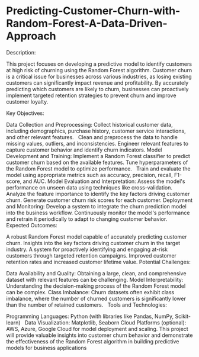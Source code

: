 # Predicting-Customer-Churn-with-Random-Forest-A-Data-Driven-Approach
Description:

This project focuses on developing a predictive model to identify customers at high risk of churning using the Random Forest algorithm. Customer churn is a critical issue for businesses across various industries, as losing existing customers can significantly impact revenue and profitability. By accurately predicting which customers are likely to churn, businesses can proactively implement targeted retention strategies to prevent churn and improve customer loyalty.   

Key Objectives:

Data Collection and Preprocessing:
Collect historical customer data, including demographics, purchase history, customer service interactions, and other relevant features.   
Clean and preprocess the data to handle missing values, outliers, and inconsistencies.
Engineer relevant features to capture customer behavior and identify churn indicators.
Model Development and Training:
Implement a Random Forest classifier to predict customer churn based on the available features.
Tune hyperparameters of the Random Forest model to optimize performance.   
Train and evaluate the model using appropriate metrics such as accuracy, precision, recall, F1-score, and AUC.
Model Evaluation and Interpretation:
Assess the model's performance on unseen data using techniques like cross-validation.   
Analyze the feature importance to identify the key factors driving customer churn.
Generate customer churn risk scores for each customer.
Deployment and Monitoring:
Develop a system to integrate the churn prediction model into the business workflow.
Continuously monitor the model's performance and retrain it periodically to adapt to changing customer behavior.   
Expected Outcomes:

A robust Random Forest model capable of accurately predicting customer churn.
Insights into the key factors driving customer churn in the target industry.
A system for proactively identifying and engaging at-risk customers through targeted retention campaigns.
Improved customer retention rates and increased customer lifetime value.
Potential Challenges:

Data Availability and Quality: Obtaining a large, clean, and comprehensive dataset with relevant features can be challenging.
Model Interpretability: Understanding the decision-making process of the Random Forest model can be complex.
Class Imbalance: Churn datasets often exhibit class imbalance, where the number of churned customers is significantly lower than the number of retained customers.   
Tools and Technologies:

Programming Languages: Python (with libraries like Pandas, NumPy, Scikit-learn)   
Data Visualization: Matplotlib, Seaborn
Cloud Platforms (optional): AWS, Azure, Google Cloud for model deployment and scaling.
This project will provide valuable insights into customer churn behavior and demonstrate the effectiveness of the Random Forest algorithm in building predictive models for business applications
